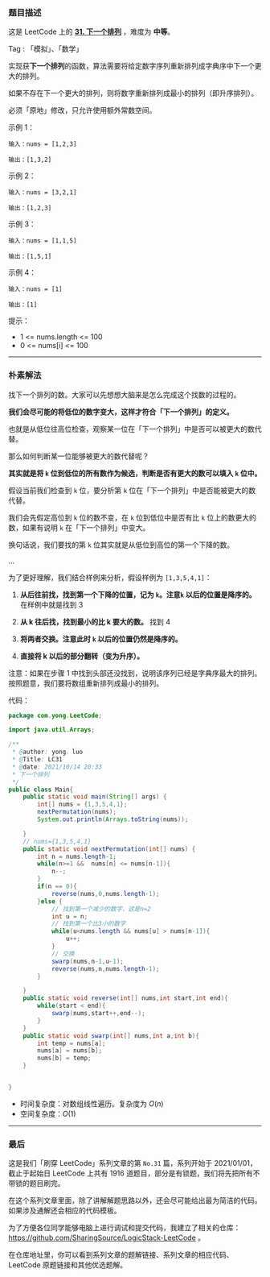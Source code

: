 ### 题目描述

这是 LeetCode 上的 **[31. 下一个排列](https://leetcode-cn.com/problems/next-permutation/solution/miao-dong-xi-lie-100-cong-xia-yi-ge-pai-gog8j/)** ，难度为 **中等**。

Tag : 「模拟」、「数学」

实现获**下一个排列**的函数，算法需要将给定数字序列重新排列成字典序中下一个更大的排列。

如果不存在下一个更大的排列，则将数字重新排列成最小的排列（即升序排列）。

必须「原地」修改，只允许使用额外常数空间。

示例 1：

```
输入：nums = [1,2,3]

输出：[1,3,2]
```

示例 2：

```
输入：nums = [3,2,1]

输出：[1,2,3]
```

示例 3：

```
输入：nums = [1,1,5]

输出：[1,5,1]
```

示例 4：

```
输入：nums = [1]

输出：[1]
```

提示：

* 1 <= nums.length <= 100
* 0 <= nums[i] <= 100

---

### 朴素解法

找下一个排列的数。大家可以先想想大脑来是怎么完成这个找数的过程的。

**我们会尽可能的将低位的数字变大，这样才符合「下一个排列」的定义。**

也就是从低位往高位检查，观察某一位在「下一个排列」中是否可以被更大的数代替。

那么如何判断某一位能够被更大的数代替呢？

**其实就是将 `k` 位到低位的所有数作为候选，判断是否有更大的数可以填入 `k` 位中。**

假设当前我们检查到 `k` 位，要分析第 `k` 位在「下一个排列」中是否能被更大的数代替。

我们会先假定高位到 `k` 位的数不变，在 `k` 位到低位中是否有比 `k` 位上的数更大的数，如果有说明 `k` 在「下一个排列」中变大。

换句话说，我们要找的第 `k` 位其实就是从低位到高位的第一个下降的数。

...

为了更好理解，我们结合样例来分析，假设样例为 `[1,3,5,4,1]`：

1. **从后往前找，找到第一个下降的位置，记为 `k`。注意`k` 以后的位置是降序的。** 在样例中就是找到 3

2. **从 k 往后找，找到最小的比 k 要大的数。** 找到 4

3. **将两者交换。注意此时 `k` 以后的位置仍然是降序的。**

4. **直接将 k 以后的部分翻转（变为升序）。**

注意：如果在步骤 1 中找到头部还没找到，说明该序列已经是字典序最大的排列。按照题意，我们要将数组重新排列成最小的排列。

代码：

```Java
package com.yong.LeetCode;

import java.util.Arrays;

/**
 * @author: yong。luo
 * @Title: LC31
 * @date: 2021/10/14 20:33
 * 下一个排列
 */
public class Main{
    public static void main(String[] args) {
        int[] nums = {1,3,5,4,1};
        nextPermutation(nums);
        System.out.println(Arrays.toString(nums));

    }
    // nums={1,3,5,4,1}
    public static void nextPermutation(int[] nums) {
        int n = nums.length-1;
        while(n>=1 &&  nums[n] <= nums[n-1]){
            n--;
        }
        if(n == 0){
            reverse(nums,0,nums.length-1);
        }else {
            // 找到第一个减少的数字，这是n=2
            int u = n;
            // 找到第一个比3小的数字
            while(u<nums.length && nums[u] > nums[n-1]){
                u++;
            }
            // 交换
            swarp(nums,n-1,u-1);
            reverse(nums,n,nums.length-1);
        }

    }
    public static void reverse(int[] nums,int start,int end){
        while(start < end){
            swarp(nums,start++,end--);
        }
    }
    public static void swarp(int[] nums,int a,int b){
        int temp = nums[a];
        nums[a] = nums[b];
        nums[b] = temp;
    }


}


```

* 时间复杂度：对数组线性遍历。复杂度为 $O(n)$
* 空间复杂度：$O(1)$

---

### 最后

这是我们「刷穿 LeetCode」系列文章的第 `No.31` 篇，系列开始于 2021/01/01，截止于起始日 LeetCode 上共有 1916 道题目，部分是有锁题，我们将先把所有不带锁的题目刷完。

在这个系列文章里面，除了讲解解题思路以外，还会尽可能给出最为简洁的代码。如果涉及通解还会相应的代码模板。

为了方便各位同学能够电脑上进行调试和提交代码，我建立了相关的仓库：https://github.com/SharingSource/LogicStack-LeetCode 。

在仓库地址里，你可以看到系列文章的题解链接、系列文章的相应代码、LeetCode 原题链接和其他优选题解。



